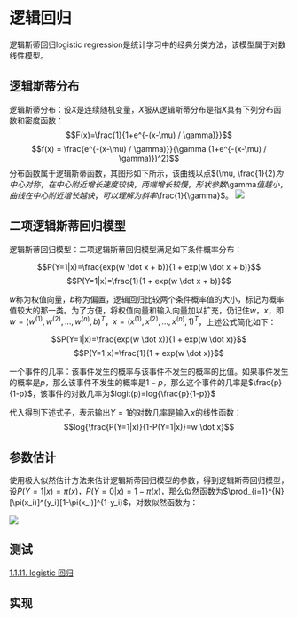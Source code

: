 # 逻辑回归

逻辑斯蒂回归logistic regression是统计学习中的经典分类方法，该模型属于对数线性模型。

## 逻辑斯蒂分布
逻辑斯蒂分布：设$X$是连续随机变量，$X$服从逻辑斯蒂分布是指$X$具有下列分布函数和密度函数：
$$F(x)=\frac{1}{1+e^{-(x-\mu) / \gamma)}}$$
$$f(x) = \frac{e^{-(x-\mu) / \gamma)}}{\gamma (1+e^{-(x-\mu) / \gamma)})^2}$$
分布函数属于逻辑斯蒂函数，其图形如下所示，该曲线以点$(\mu, \frac{1}{2)$为中心对称，在中心附近增长速度较快，两端增长较慢，形状参数$\gamma$值越小，曲线在中心附近增长越快，可以理解为斜率$\frac{1}{\gamma}$。
![](http://chenguanfuqq.gitee.io/tuquan/img_2018_3/logistic_plot.png)

## 二项逻辑斯蒂回归模型

逻辑斯蒂回归模型：二项逻辑斯蒂回归模型满足如下条件概率分布：

$$P(Y=1|x)=\frac{exp(w \dot x + b)}{1 + exp(w \dot x + b)}$$
$$P(Y=1|x)=\frac{1}{1 + exp(w \dot x + b)}$$

$w$称为权值向量，$b$称为偏置，逻辑回归比较两个条件概率值的大小，标记为概率值较大的那一类。为了方便，将权值向量和输入向量加以扩充，仍记住$w$，$x$，即$w=(w^(1),w^(2),...,w^(n),b)^T$，$x=(x^(1),x^(2),...,x^(n),1)^T$，上述公式简化如下：

$$P(Y=1|x)=\frac{exp(w \dot x)}{1 + exp(w \dot x)}$$
$$P(Y=1|x)=\frac{1}{1 + exp(w \dot x)}$$

一个事件的几率：该事件发生的概率与该事件不发生的概率的比值。如果事件发生的概率是$p$，那么该事件不发生的概率是$1-p$，那么这个事件的几率是$\frac{p}{1-p}$，该事件的对数几率为$logit(p)=log{\frac{p}{1-p}}$

代入得到下述式子，表示输出$Y=1$的对数几率是输入$x$的线性函数：
$$log{\frac{P(Y=1|x)}{1-P(Y=1|x)}=w \dot x}$$

## 参数估计

使用极大似然估计方法来估计逻辑斯蒂回归模型的参数，得到逻辑斯蒂回归模型，设$P(Y=1|x)=\pi(x)$，$P(Y=0|x)=1-\pi(x)$，那么似然函数为$\prod_{i=1}^{N}[\pi(x_i)]^{y_i}[1-\pi(x_i)]^{1-y_i}$，对数似然函数为：

![](http://chenguanfuqq.gitee.io/tuquan/img_2018_3/logistic_like.png)



## 测试

[1.1.11. logistic 回归](http://sklearn.apachecn.org/cn/0.19.0/modules/linear_model.html#logistic)

## 实现





















